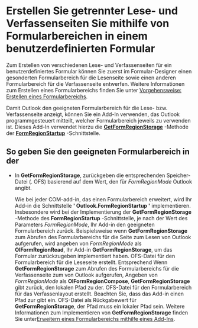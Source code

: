 
# Erstellen Sie getrennter Lese- und Verfassenseiten Sie mithilfe von Formularbereichen in einem benutzerdefinierten Formular

Zum Erstellen von verschiedenen Lese- und Verfassenseiten für ein benutzerdefiniertes Formular können Sie zuerst im Formular-Designer einen gesonderten Formularbereich für die Lesenseite sowie einen anderen Formularbereich für die Verfassenseite entwerfen. Weitere Informationen zum Erstellen eines Formularbereichs finden Sie unter [Vorgehensweise: Erstellen eines Formularbereichs](695b95a5-c795-cb4a-8d35-ba12b0007b1f.md).

Damit Outlook den geeigneten Formularbereich für die Lese- bzw. Verfassenseite anzeigt, können Sie ein Add-In verwenden, das Outlook programmgesteuert mitteilt, welcher Formularbereich jeweils zu verwenden ist. Dieses Add-In verwendet hierzu die  **[GetFormRegionStorage](685b5ed7-dd19-9040-664f-5deff6e738c7.md)** -Methode der **[FormRegionStartup](948ea6b7-2962-57e7-618d-fa0977b65651.md)** -Schnittstelle.

## So geben Sie den geeigneten Formularbereich in der


- In  **GetFormRegionStorage**, zurückgeben die entsprechenden Speicher-Datei (. OFS) basierend auf dem Wert, den für _FormRegionMode_ Outlook angibt.
    
    Wie bei jeder COM-add-in, das einen Formularbereich erweitert, wird Ihr Add-in die Schnittstelle  **' Outlook.FormRegionStartup '** implementieren. Insbesondere wird bei der Implementierung der **GetFormRegionStorage** -Methode des **FormRegionStartup** -Schnittstelle, je nach der Wert des Parameters _FormRegionMode_, Ihr Add-in den geeigneten Formularbereich zurück. Beispielsweise wenn **GetFormRegionStorage** zum Abrufen des Formularbereichs für die Seite zum Lesen von Outlook aufgerufen, wird angeben von _FormRegionMode_ als **OlFormRegionRead**, Ihr Add-in **GetFormRegionStorage**, um das Formular zurückzugeben implementiert haben. OFS-Datei für den Formularbereich für die Leseseite erstellt. Entsprechend Wenn **GetFormRegionStorage** zum Abrufen des Formularbereichs für die Verfassenseite zum von Outlook aufgerufen, Angeben von _FormRegionMode_ als **OlFormRegionCompose**, **GetFormRegionStorage** gibt zurück, den lokalen Pfad zu der. OFS-Datei für den Formularbereich für das Verfassenlayout erstellt. Beachten Sie, dass das Add-in einen Pfad zur gibt ein. OFS-Datei als Rückgabewert für **GetFormRegionStorage**, der Pfad muss ein lokaler Pfad sein. Weitere Informationen zum Implementieren von **GetFormRegionStorage** finden Sie unter[Erweitern eines Formularbereichs mithilfe eines Add-Ins](b1a28a20-a0b8-cc57-7672-da51ec8bb097.md).
    
